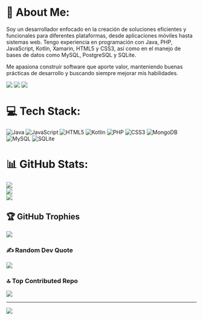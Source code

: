 # 💫 About Me:
Soy un desarrollador enfocado en la creación de soluciones eficientes y funcionales para diferentes plataformas, desde aplicaciones móviles hasta sistemas web.
Tengo experiencia en programación con Java, PHP, JavaScript, Kotlin, Xamarin, HTML5 y CSS3, así como en el manejo de bases de datos como MySQL, PostgreSQL y SQLite.

Me apasiona construir software que aporte valor, manteniendo buenas prácticas de desarrollo y buscando siempre mejorar mis habilidades. 

<div>
  <img src="https://github-readme-stats.vercel.app/api?username=MartinVN0210&theme=tokyonight&hide_border=false&include_all_commits=false&count_private=false"/> 
  <img src="https://github-readme-stats.vercel.app/api/top-langs/?username=MartinVN0210&theme=tokyonight&hide_border=false&include_all_commits=false&count_private=false&layout=compact"/>
  <img src="https://github-readme-activity-graph.vercel.app/graph?username=MartinVN0210&bg_color=212121&color=ffffff&line=404db0&point=ffcd42&area=true&hide_border=true)](https://github.com/ashutosh00710/github-readme-activity-graph"/>
</div>

# 💻 Tech Stack:
![Java](https://img.shields.io/badge/java-%23ED8B00.svg?style=for-the-badge&logo=openjdk&logoColor=white) ![JavaScript](https://img.shields.io/badge/javascript-%23323330.svg?style=for-the-badge&logo=javascript&logoColor=%23F7DF1E) ![HTML5](https://img.shields.io/badge/html5-%23E34F26.svg?style=for-the-badge&logo=html5&logoColor=white) ![Kotlin](https://img.shields.io/badge/kotlin-%237F52FF.svg?style=for-the-badge&logo=kotlin&logoColor=white) ![PHP](https://img.shields.io/badge/php-%23777BB4.svg?style=for-the-badge&logo=php&logoColor=white) ![CSS3](https://img.shields.io/badge/css3-%231572B6.svg?style=for-the-badge&logo=css3&logoColor=white) ![MongoDB](https://img.shields.io/badge/MongoDB-%234ea94b.svg?style=for-the-badge&logo=mongodb&logoColor=white) ![MySQL](https://img.shields.io/badge/mysql-4479A1.svg?style=for-the-badge&logo=mysql&logoColor=white) ![SQLite](https://img.shields.io/badge/sqlite-%2307405e.svg?style=for-the-badge&logo=sqlite&logoColor=white)
# 📊 GitHub Stats:
![](https://github-readme-stats.vercel.app/api?username=MartinVN0210&theme=github_dark&hide_border=false&include_all_commits=false&count_private=false)<br/>
![](https://nirzak-streak-stats.vercel.app/?user=MartinVN0210&theme=github_dark&hide_border=false)<br/>
![](https://github-readme-stats.vercel.app/api/top-langs/?username=MartinVN0210&theme=github_dark&hide_border=false&include_all_commits=false&count_private=false&layout=compact)

## 🏆 GitHub Trophies
![](https://github-profile-trophy.vercel.app/?username=MartinVN0210&theme=github_dark&no-frame=false&no-bg=true&margin-w=4)

### ✍️ Random Dev Quote
![](https://quotes-github-readme.vercel.app/api?type=horizontal&theme=radical)

### 🔝 Top Contributed Repo
![](https://github-contributor-stats.vercel.app/api?username=MartinVN0210&limit=5&theme=github_dark&combine_all_yearly_contributions=true)

---
[![](https://visitcount.itsvg.in/api?id=MartinVN0210&icon=0&color=0)](https://visitcount.itsvg.in)

<!-- Proudly created with GPRM ( https://gprm.itsvg.in ) -->
